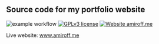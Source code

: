 ## Source code for my portfolio website
![example workflow](https://github.com/amir0ff/my-website/actions/workflows/ubuntu_node.js.yml/badge.svg)
[![GPLv3 license](https://img.shields.io/badge/License-GPLv3-blue.svg)](https://github.com/ameer157/my-website/blob/master/LICENSE)
[![Website amiroff.me](https://img.shields.io/website-up-down-green-red/https/amiroff.me.svg)](https://www.amiroff.me/)

Live website: www.amiroff.me
